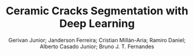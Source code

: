 ---
paperId: 13
author: Gerivan Junior; Janderson Ferreira; Cristian Millán-Aria; Ramiro Daniel; Alberto Casado Junior; Bruno J. T. Fernandes
title: Ceramic Cracks Segmentation with Deep Learning
pdf: paper_13.pdf
poster: poster_13.png
pitch: 
type: Oral
topic: Deep Learning
category: Extended Abstract
link: --
conference: icml
year: 2021
tags: icml-2021
---